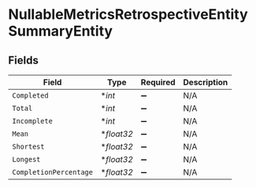 # NullableMetricsRetrospectiveEntitySummaryEntity


## Fields

| Field                  | Type                   | Required               | Description            |
| ---------------------- | ---------------------- | ---------------------- | ---------------------- |
| `Completed`            | **int*                 | :heavy_minus_sign:     | N/A                    |
| `Total`                | **int*                 | :heavy_minus_sign:     | N/A                    |
| `Incomplete`           | **int*                 | :heavy_minus_sign:     | N/A                    |
| `Mean`                 | **float32*             | :heavy_minus_sign:     | N/A                    |
| `Shortest`             | **float32*             | :heavy_minus_sign:     | N/A                    |
| `Longest`              | **float32*             | :heavy_minus_sign:     | N/A                    |
| `CompletionPercentage` | **float32*             | :heavy_minus_sign:     | N/A                    |
